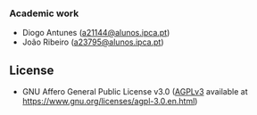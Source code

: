 ### Academic work

- Diogo Antunes (a21144@alunos.ipca.pt)
- João Ribeiro (a23795@alunos.ipca.pt)

## License

- GNU Affero General Public License v3.0
  ([AGPLv3](LICENSE) available at https://www.gnu.org/licenses/agpl-3.0.en.html)
